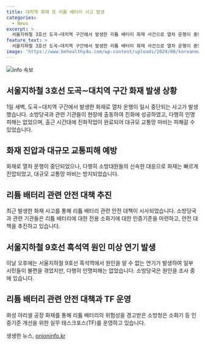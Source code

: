 ```yaml
---
title: 대치역 화재 또 리튬 배터리 사고 발생
categories:
  - News
excerpt: >
  서울지하철 3호선 도곡∼대치역 구간에서 발생한 리튬 배터리 화재 사건으로 열차 운행이 중단되었지만 인명피해는 없었다. 이에 따라 소방당국은 리튬 배터리 전용 소화기에 대한 인증기준을 마련하고, 이에 대한 조치를 취하고 있다. 또한, 9호선 흑석역에서 발생한 연기 발생 사건 역시 조사 중에 있으며, 리튬 배터리에 대한 화재 유형과 소화기 인증기준에 대한 개선을 위해 실무 태스크포스(TF)가 운영되고 있다. TF는 리튬 전지 소화기기 인증기준 도입과 관련 소화 성능에 대한 분석 등을 진행할 예정이다. (150자)
feature_text: >
  서울지하철 3호선 도곡∼대치역 구간에서 발생한 리튬 배터리 화재 사건으로 열차 운행이 중단되었지만 인명피해는 없었다. 이에 따라 소방당국은 리튬 배터리 전용 소화기에 대한 인증기준을 마련하고, 이에 대한 조치를 취하고 있다. 또한, 9호선 흑석역에서 발생한 연기 발생 사건 역시 조사 중에 있으며, 리튬 배터리에 대한 화재 유형과 소화기 인증기준에 대한 개선을 위해 실무 태스크포스(TF)가 운영되고 있다. TF는 리튬 전지 소화기기 인증기준 도입과 관련 소화 성능에 대한 분석 등을 진행할 예정이다. (150자)
image: 'https://www.behealthy4u.com/wp-content/uploads/2024/06/koreanews.jpg'
---
```


<p><img src="https://www.behealthy4u.com/wp-content/uploads/2024/06/koreanews.jpg" alt="info 속보" /></p>

<h2 data-ke-size="size26">서울지하철 3호선 도곡∼대치역 구간 화재 발생 상황</h2>

<p data-ke-size="size16">1일 새벽, 도곡∼대치역 구간에서 발생한 화재로 열차 운행이 일시 중단되는 사고가 발생했습니다. 소방당국과 관련 기관들이 현장에 출동하여 진화에 성공하였고, 다행히 인명피해는 없었으며, 출근 시간대에 진화작업이 완료되어 대규모 교통망 마비는 피해갈 수 있었습니다.</p>

<h2 data-ke-size="size26">화재 진압과 대규모 교통피해 예방</h2>

<p data-ke-size="size16">화재로 열차 운행이 중단되었으나, 다행히 소방대원들의 신속한 대응으로 화재는 빠르게 진압되었고, 대규모 교통망 마비는 방지되었습니다.</p>

<h2 data-ke-size="size26">리튬 배터리 관련 안전 대책 추진</h2>

<p data-ke-size="size16">최근 발생한 화재 사고를 통해 리튬 배터리 관련 안전 대책이 시사되었습니다. 소방당국과 관련 기관들은 리튬 배터리에 대한 전용 소화기에 대한 인증기준을 마련하고, 안전 대책을 추진하고 있습니다.</p>

<h2 data-ke-size="size26">서울지하철 9호선 흑석역 원인 미상 연기 발생</h2>

<p data-ke-size="size16">이날 오후에는 서울지하철 9호선 흑석역에서 원인을 알 수 없는 연기가 발생하여 일부 시민들이 불편을 겪었지만, 다행히 인명피해는 없었습니다. 소방당국은 원인을 조사 중에 있습니다.</p>

<h2 data-ke-size="size26">리튬 배터리 관련 안전 대책과 TF 운영</h2>

<p data-ke-size="size16">화성 아리셀 공장 화재를 통해 리튬 배터리의 위험성을 경고받은 소방청은 소화기 등 인증기준 개선을 위한 실무 태스크포스(TF)를 운영하고 있습니다.</p>
생생한 뉴스, <a href="https://onioninfo.kr" rel="dofollow">onioninfo.kr</a>


